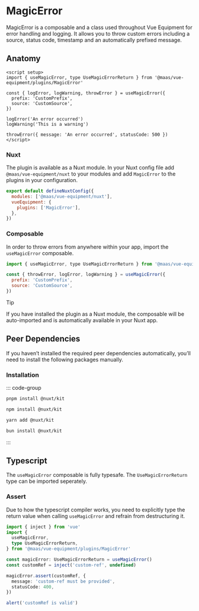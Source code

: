 # MagicError

MagicError is a composable and a class used throughout Vue Equipment for error handling and logging. It allows you to throw custom errors including a source, status code, timestamp and an automatically prefixed message.

<!--@include: @/apps/docs/src/content/snippets/overview.md-->

## Anatomy

```vue
<script setup>
import { useMagicError, type UseMagicErrorReturn } from '@maas/vue-equipment/plugins/MagicError'

const { logError, logWarning, throwError } = useMagicError({
  prefix: 'CustomPrefix',
  source: 'CustomSource',
})

logError('An error occurred')
logWarning('This is a warning')

throwError({ message: 'An error occurred', statusCode: 500 })
</script>
```

<!--@include: @/apps/docs/src/content/snippets/installation.md-->

### Nuxt

The plugin is available as a Nuxt module. In your Nuxt config file add `@maas/vue-equipment/nuxt` to your modules and add `MagicError` to the plugins in your configuration.

```js
export default defineNuxtConfig({
  modules: ['@maas/vue-equipment/nuxt'],
  vueEquipment: {
    plugins: ['MagicError'],
  },
})
```

### Composable

In order to throw errors from anywhere within your app, import the `useMagicError` composable.

```js
import { useMagicError, type UseMagicErrorReturn } from '@maas/vue-equipment/plugins/MagicError'

const { throwError, logError, logWarning } = useMagicError({
  prefix: 'CustomPrefix',
  source: 'CustomSource',
})
```

> [!TIP]
> If you have installed the plugin as a Nuxt module, the composable will be auto-imported and is automatically available in your Nuxt app.

## Peer Dependencies

If you haven’t installed the required peer dependencies automatically, you’ll need to install the following packages manually.

<ProseTable
  :columns="[
    { label: 'Package'},
  ]"
  :rows="[
    {
      items: [
        {
          label: '[@nuxt/kit](https://www.npmjs.com/package/@nuxt/kit)'
        }
      ]
    },
  ]"
/>

### Installation

::: code-group

```sh [pnpm]
pnpm install @nuxt/kit
```

```sh [npm]
npm install @nuxt/kit
```

```sh [yarn]
yarn add @nuxt/kit
```

```sh [bun]
bun install @nuxt/kit
```

:::

## Typescript

The `useMagicError` composable is fully typesafe. The `UseMagicErrorReturn` type can be imported seperately.

### Assert

Due to how the typescript compiler works, you need to explicitly type the return value when calling `useMagicError` and refrain from destructuring it.

```ts
import { inject } from 'vue'
import {
  useMagicError,
  type UseMagicErrorReturn,
} from '@maas/vue-equipment/plugins/MagicError'

const magicError: UseMagicErrorReturn = useMagicError()
const customRef = inject('custom-ref', undefined)

magicError.assert(customRef, {
  message: 'custom-ref must be provided',
  statusCode: 400,
})

alert('customRef is valid')
```
